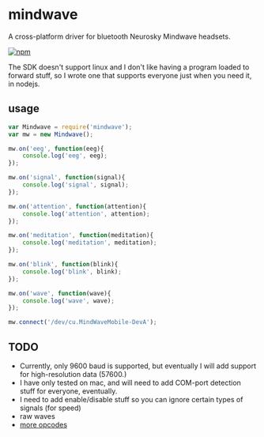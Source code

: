 # mindwave
A cross-platform driver for bluetooth Neurosky Mindwave headsets.

[![npm](https://nodei.co/npm/mindwave.png)](https://www.npmjs.com/package/mindwave)

The SDK doesn't support linux and I don't like having a program loaded to forward stuff, so I wrote one that supports everyone just when you need it, in nodejs.

## usage

```js
var Mindwave = require('mindwave');
var mw = new Mindwave();

mw.on('eeg', function(eeg){
	console.log('eeg', eeg);
});

mw.on('signal', function(signal){
	console.log('signal', signal);
});

mw.on('attention', function(attention){
	console.log('attention', attention);
});

mw.on('meditation', function(meditation){
	console.log('meditation', meditation);
});

mw.on('blink', function(blink){
	console.log('blink', blink);
});

mw.on('wave', function(wave){
	console.log('wave', wave);
});

mw.connect('/dev/cu.MindWaveMobile-DevA');
```

## TODO

- Currently, only 9600 baud is supported, but eventually I will add support for high-resolution data (57600.)
- I have only tested on mac, and will need to add COM-port detection stuff for everyone, eventually.
- I need to add enable/disable stuff so you can ignore certain types of signals (for speed)
- raw waves
- [more opcodes](http://developer.neurosky.com/docs/doku.php?id=thinkgear_communications_protocol#data_payload_structure)

